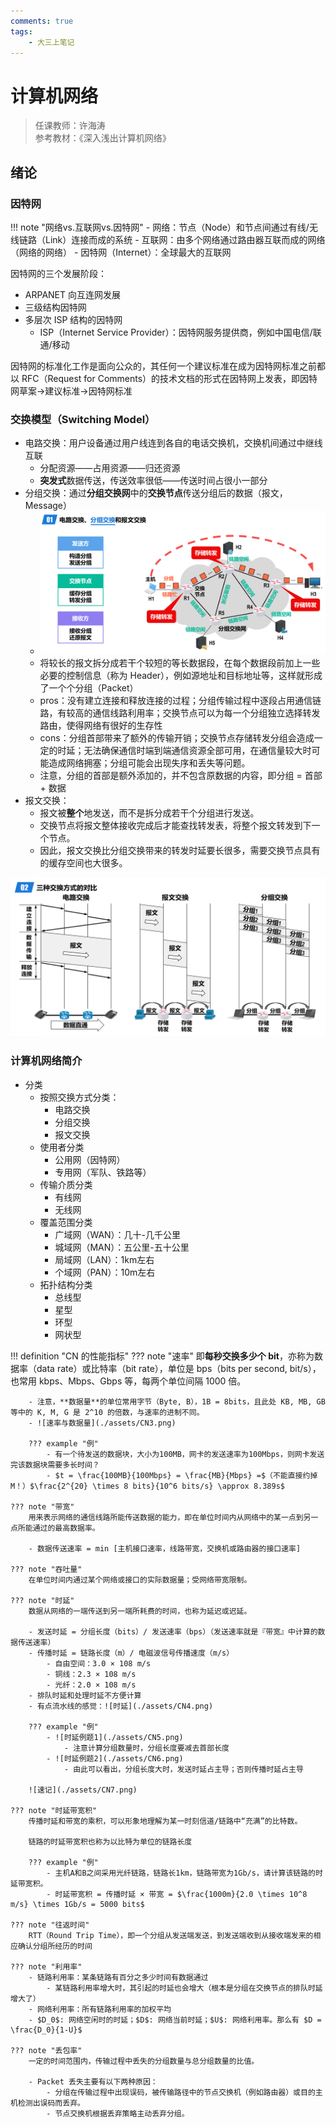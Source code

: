 ```yaml
---
comments: true
tags: 
    - 大三上笔记
---
```


# 计算机网络

> 任课教师：许海涛  
> 参考教材：《深入浅出计算机网络》

## 绪论

### 因特网

!!! note "网络vs.互联网vs.因特网"
    - 网络：节点（Node）和节点间通过有线/无线链路（Link）连接而成的系统
    - 互联网：由多个网络通过路由器互联而成的网络（网络的网络）
    - 因特网（Internet）：全球最大的互联网

因特网的三个发展阶段：

- ARPANET 向互连网发展
- 三级结构因特网
- 多层次 ISP 结构的因特网
    - ISP（Internet Service Provider）：因特网服务提供商，例如中国电信/联通/移动

因特网的标准化工作是面向公众的，其任何一个建议标准在成为因特网标准之前都以 RFC（Request for Comments）的技术文档的形式在因特网上发表，即因特网草案->建议标准->因特网标准

### 交换模型（Switching Model）

- 电路交换：用户设备通过用户线连到各自的电话交换机，交换机间通过中继线互联
    - 分配资源——占用资源——归还资源
    - **突发式**数据传送，传送效率很低——传送时间占很小一部分
- 分组交换：通过**分组交换网**中的**交换节点**传送分组后的数据（报文，Message）
    - ![分组交换](./assets/CN1.png)
    - 将较长的报文拆分成若干个较短的等长数据段，在每个数据段前加上一些必要的控制信息（称为 Header），例如源地址和目标地址等，这样就形成了一个个分组（Packet）
    - pros：没有建立连接和释放连接的过程；分组传输过程中逐段占用通信链路，有较高的通信线路利用率；交换节点可以为每一个分组独立选择转发路由，使得网络有很好的生存性
    - cons：分组首部带来了额外的传输开销；交换节点存储转发分组会造成一定的时延；无法确保通信时端到端通信资源全部可用，在通信量较大时可能造成网络拥塞；分组可能会出现失序和丢失等问题。
    - 注意，分组的首部是额外添加的，并不包含原数据的内容，即分组 = 首部 + 数据
- 报文交换：
    - 报文被**整个**地发送，而不是拆分成若干个分组进行发送。
    - 交换节点将报文整体接收完成后才能查找转发表，将整个报文转发到下一个节点。
    - 因此，报文交换比分组交换带来的转发时延要长很多，需要交换节点具有的缓存空间也大很多。

![交换技术比较](./assets/CN2.png)

### 计算机网络简介

- 分类
    - 按照交换方式分类：
        - 电路交换
        - 分组交换
        - 报文交换
    - 使用者分类
        - 公用网（因特网）
        - 专用网（军队、铁路等）
    - 传输介质分类
        - 有线网
        - 无线网
    - 覆盖范围分类
        - 广域网（WAN）：几十-几千公里
        - 城域网（MAN）：五公里-五十公里
        - 局域网（LAN）：1km左右
        - 个域网（PAN）：10m左右
    - 拓扑结构分类
        - 总线型
        - 星型
        - 环型
        - 网状型

!!! definition "CN 的性能指标"
    ??? note "速率"
        即**每秒交换多少个 bit**，亦称为数据率（data rate）或比特率（bit rate），单位是 bps（bits per second, bit/s），也常用 kbps、Mbps、Gbps 等，每两个单位间隔 1000 倍。

        - 注意，**数据量**的单位常用字节（Byte, B），1B = 8bits，且此处 KB, MB, GB 等中的 K, M, G 是 2^10 的倍数，与速率的进制不同。
        - ![速率与数据量](./assets/CN3.png)

        ??? example "例"
            - 有一个待发送的数据块，大小为100MB，网卡的发送速率为100Mbps，则网卡发送完该数据块需要多长时间？
            - $t = \frac{100MB}{100Mbps} = \frac{MB}{Mbps} =$（不能直接约掉M！）$\frac{2^{20} \times 8 bits}{10^6 bits/s} \approx 8.389s$

    ??? note "带宽"
        用来表示网络的通信线路所能传送数据的能力，即在单位时间内从网络中的某一点到另一点所能通过的最高数据率。

        - 数据传送速率 = min [主机接口速率，线路带宽，交换机或路由器的接口速率]
        
    ??? note "吞吐量"
        在单位时间内通过某个网络或接口的实际数据量；受网络带宽限制。

    ??? note "时延"
        数据从网络的一端传送到另一端所耗费的时间，也称为延迟或迟延。 

        - 发送时延 = 分组长度（bits）/ 发送速率（bps）（发送速率就是『带宽』中计算的数据传送速率）
        - 传播时延 = 链路长度（m）/ 电磁波信号传播速度（m/s）
            - 自由空间：3.0 × 108 m/s
            - 铜线：2.3 × 108 m/s
            - 光纤：2.0 × 108 m/s
        - 排队时延和处理时延不方便计算
        - 有点流水线的感觉：![时延](./assets/CN4.png)

        ??? example "例"
            - ![时延例题1](./assets/CN5.png)
                - 注意计算分组数量时，分组长度要减去首部长度
            - ![时延例题2](./assets/CN6.png)
                - 由此可以看出，分组长度大时，发送时延占主导；否则传播时延占主导

        ![速记](./assets/CN7.png)

    ??? note "时延带宽积"
        传播时延和带宽的乘积，可以形象地理解为某一时刻信道/链路中“充满”的比特数。

        链路的时延带宽积也称为以比特为单位的链路长度

        ??? example "例"
            - 主机A和B之间采用光纤链路，链路长1km，链路带宽为1Gb/s，请计算该链路的时延带宽积。
            - 时延带宽积 = 传播时延 × 带宽 = $\frac{1000m}{2.0 \times 10^8 m/s} \times 1Gb/s = 5000 bits$

    ??? note "往返时间"
        RTT（Round Trip Time），即一个分组从发送端发送，到发送端收到从接收端发来的相应确认分组所经历的时间

    ??? note "利用率"
        - 链路利用率：某条链路有百分之多少时间有数据通过
            - 某链路利用率增大时，其引起的时延也会增大（根本是分组在交换节点的排队时延增大了）
        - 网络利用率：所有链路利用率的加权平均
        - $D_0$: 网络空闲时的时延；$D$: 网络当前时延；$U$: 网络利用率。那么有 $D = \frac{D_0}{1-U}$

    ??? note "丢包率"
        一定的时间范围内，传输过程中丢失的分组数量与总分组数量的比值。
        
        - Packet 丢失主要有以下两种原因：
            - 分组在传输过程中出现误码，被传输路径中的节点交换机（例如路由器）或目的主机检测出误码而丢弃。
            - 节点交换机根据丢弃策略主动丢弃分组。
